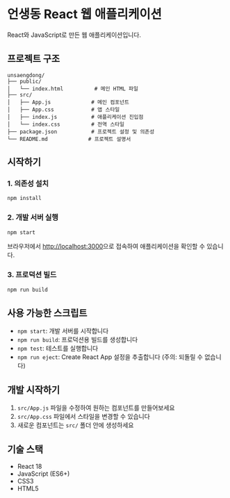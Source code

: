 # 언생동 React 웹 애플리케이션

React와 JavaScript로 만든 웹 애플리케이션입니다.

## 프로젝트 구조

```
unsaengdong/
├── public/
│   └── index.html          # 메인 HTML 파일
├── src/
│   ├── App.js             # 메인 컴포넌트
│   ├── App.css            # 앱 스타일
│   ├── index.js           # 애플리케이션 진입점
│   └── index.css          # 전역 스타일
├── package.json           # 프로젝트 설정 및 의존성
└── README.md             # 프로젝트 설명서
```

## 시작하기

### 1. 의존성 설치

```bash
npm install
```

### 2. 개발 서버 실행

```bash
npm start
```

브라우저에서 [http://localhost:3000](http://localhost:3000)으로 접속하여 애플리케이션을 확인할 수 있습니다.

### 3. 프로덕션 빌드

```bash
npm run build
```

## 사용 가능한 스크립트

- `npm start`: 개발 서버를 시작합니다
- `npm run build`: 프로덕션용 빌드를 생성합니다
- `npm test`: 테스트를 실행합니다
- `npm run eject`: Create React App 설정을 추출합니다 (주의: 되돌릴 수 없습니다)

## 개발 시작하기

1. `src/App.js` 파일을 수정하여 원하는 컴포넌트를 만들어보세요
2. `src/App.css` 파일에서 스타일을 변경할 수 있습니다
3. 새로운 컴포넌트는 `src/` 폴더 안에 생성하세요

## 기술 스택

- React 18
- JavaScript (ES6+)
- CSS3
- HTML5
